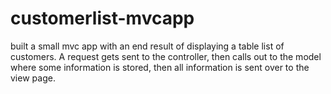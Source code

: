 # customerlist-mvcapp
built a small mvc app with an end result of displaying a table list of customers. A request gets sent to the controller, then calls out to the model where some information is
stored, then all information is sent over to the view page. 
